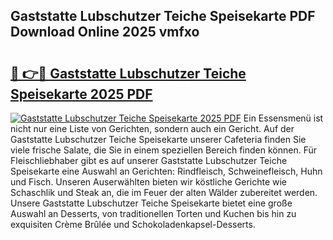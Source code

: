 ## Gaststatte Lubschutzer Teiche Speisekarte PDF Download Online 2025 vmfxo

# <h2><a href="http://gca6kjm.nevu.top/?p=Gaststatte+Lubschutzer+Teiche+Speisekarte">🔗 👉🔴 Gaststatte Lubschutzer Teiche Speisekarte 2025 PDF</a></h2>

[![Gaststatte Lubschutzer Teiche Speisekarte 2025 PDF](https://i.imgur.com/dBaPXMq.png)](http://gca6kjm.nevu.top/?p=Gaststatte+Lubschutzer+Teiche+Speisekarte)
Ein Essensmenü ist nicht nur eine Liste von Gerichten, sondern auch ein Gericht. Auf der Gaststatte Lubschutzer Teiche Speisekarte unserer Cafeteria finden Sie viele frische Salate, die Sie in einem speziellen Bereich finden können. Für Fleischliebhaber gibt es auf unserer Gaststatte Lubschutzer Teiche Speisekarte eine Auswahl an Gerichten: Rindfleisch, Schweinefleisch, Huhn und Fisch. Unseren Auserwählten bieten wir köstliche Gerichte wie Schaschlik und Steak an, die im Feuer der alten Wälder zubereitet werden. Unsere Gaststatte Lubschutzer Teiche Speisekarte bietet eine große Auswahl an Desserts, von traditionellen Torten und Kuchen bis hin zu exquisiten Crème Brûlée und Schokoladenkapsel-Desserts.
